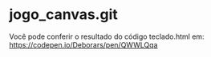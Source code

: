 # jogo_canvas.git

Você pode conferir o resultado do código teclado.html em:
https://codepen.io/Deborars/pen/QWWLQqa